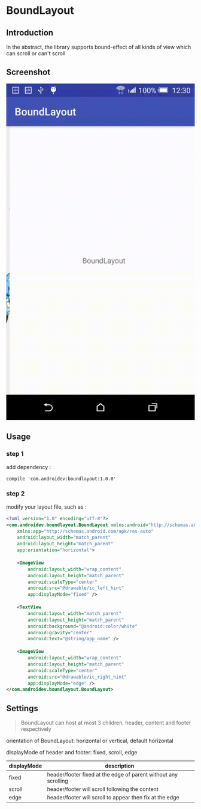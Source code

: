 # BoundLayout

## Introduction

In the abstract, the library supports bound-effect of all kinds of view which can scroll or can't scroll

## Screenshot

![boundlayout.gif](https://github.com/4ndroidev/BoundLayout/blob/master/screenshot/boundlayout.gif)

## Usage

### step 1

add dependency :

	compile 'com.androidev:boundlayout:1.0.0'

### step 2

modify your layout file, such as :

```xml
<?xml version="1.0" encoding="utf-8"?>
<com.androidev.boundlayout.BoundLayout xmlns:android="http://schemas.android.com/apk/res/android"
    xmlns:app="http://schemas.android.com/apk/res-auto"
    android:layout_width="match_parent"
    android:layout_height="match_parent"
    app:orientation="horizontal">

    <ImageView
        android:layout_width="wrap_content"
        android:layout_height="match_parent"
        android:scaleType="center"
        android:src="@drawable/ic_left_hint"
        app:displayMode="fixed" />

    <TextView
        android:layout_width="match_parent"
        android:layout_height="match_parent"
        android:background="@android:color/white"
        android:gravity="center"
        android:text="@string/app_name" />

    <ImageView
        android:layout_width="wrap_content"
        android:layout_height="match_parent"
        android:scaleType="center"
        android:src="@drawable/ic_right_hint"
        app:displayMode="edge" />
</com.androidev.boundlayout.BoundLayout>
```

## Settings

> BoundLayout can host at most 3 children, header, content and footer respectively

orientation of BoundLayout: horizontal or vertical, default horizontal

displayMode of header and footer: fixed, scroll, edge

|displayMode|description|
|---|---|
|fixed|header/footer fixed at the edge of parent without any scrolling|
|scroll|header/footer will scroll following the content|
|edge|header/footer will scroll to appear then fix at the edge|